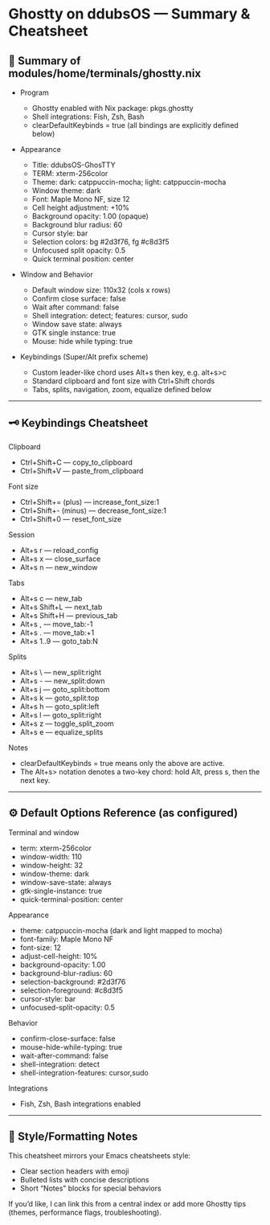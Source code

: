 # Ghostty on ddubsOS — Summary & Cheatsheet

## 🚀 Summary of modules/home/terminals/ghostty.nix

- Program
  - Ghostty enabled with Nix package: pkgs.ghostty
  - Shell integrations: Fish, Zsh, Bash
  - clearDefaultKeybinds = true (all bindings are explicitly defined below)

- Appearance
  - Title: ddubsOS-GhosTTY
  - TERM: xterm-256color
  - Theme: dark: catppuccin-mocha; light: catppuccin-mocha
  - Window theme: dark
  - Font: Maple Mono NF, size 12
  - Cell height adjustment: +10%
  - Background opacity: 1.00 (opaque)
  - Background blur radius: 60
  - Cursor style: bar
  - Selection colors: bg #2d3f76, fg #c8d3f5
  - Unfocused split opacity: 0.5
  - Quick terminal position: center

- Window and Behavior
  - Default window size: 110x32 (cols x rows)
  - Confirm close surface: false
  - Wait after command: false
  - Shell integration: detect; features: cursor, sudo
  - Window save state: always
  - GTK single instance: true
  - Mouse: hide while typing: true

- Keybindings (Super/Alt prefix scheme)
  - Custom leader-like chord uses Alt+s then key, e.g. alt+s>c
  - Standard clipboard and font size with Ctrl+Shift chords
  - Tabs, splits, navigation, zoom, equalize defined below

---

## 🗝️ Keybindings Cheatsheet

Clipboard
- Ctrl+Shift+C — copy_to_clipboard
- Ctrl+Shift+V — paste_from_clipboard

Font size
- Ctrl+Shift+= (plus) — increase_font_size:1
- Ctrl+Shift+- (minus) — decrease_font_size:1
- Ctrl+Shift+0 — reset_font_size

Session
- Alt+s r — reload_config
- Alt+s x — close_surface
- Alt+s n — new_window

Tabs
- Alt+s c — new_tab
- Alt+s Shift+L — next_tab
- Alt+s Shift+H — previous_tab
- Alt+s , — move_tab:-1
- Alt+s . — move_tab:+1
- Alt+s 1..9 — goto_tab:N

Splits
- Alt+s \ — new_split:right
- Alt+s - — new_split:down
- Alt+s j — goto_split:bottom
- Alt+s k — goto_split:top
- Alt+s h — goto_split:left
- Alt+s l — goto_split:right
- Alt+s z — toggle_split_zoom
- Alt+s e — equalize_splits

Notes
- clearDefaultKeybinds = true means only the above are active.
- The Alt+s> notation denotes a two-key chord: hold Alt, press s, then the next key.

---

## ⚙️ Default Options Reference (as configured)

Terminal and window
- term: xterm-256color
- window-width: 110
- window-height: 32
- window-theme: dark
- window-save-state: always
- gtk-single-instance: true
- quick-terminal-position: center

Appearance
- theme: catppuccin-mocha (dark and light mapped to mocha)
- font-family: Maple Mono NF
- font-size: 12
- adjust-cell-height: 10%
- background-opacity: 1.00
- background-blur-radius: 60
- selection-background: #2d3f76
- selection-foreground: #c8d3f5
- cursor-style: bar
- unfocused-split-opacity: 0.5

Behavior
- confirm-close-surface: false
- mouse-hide-while-typing: true
- wait-after-command: false
- shell-integration: detect
- shell-integration-features: cursor,sudo

Integrations
- Fish, Zsh, Bash integrations enabled

---

## 📝 Style/Formatting Notes

This cheatsheet mirrors your Emacs cheatsheets style:
- Clear section headers with emoji
- Bulleted lists with concise descriptions
- Short “Notes” blocks for special behaviors

If you’d like, I can link this from a central index or add more Ghostty tips (themes, performance flags, troubleshooting).
